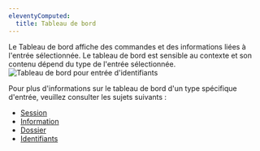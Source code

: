 ```yaml
---
eleventyComputed:
  title: Tableau de bord
---
```

Le Tableau de bord affiche des commandes et des informations liées à l'entrée sélectionnée. Le tableau de bord est sensible au contexte et son contenu dépend du type de l'entrée sélectionnée.
![Tableau de bord pour entrée d'identifiants](https://cdnweb.devolutions.net/docs/docs_en_rdm_mac_clip6010.png)

Pour plus d'informations sur le tableau de bord d'un type spécifique d'entrée, veuillez consulter les sujets suivants :

* [Session](/rdm/mac/user-interface/content-area/dashboard/session/)
* [Information](/rdm/mac/user-interface/content-area/dashboard/information/)
* [Dossier](/rdm/mac/user-interface/content-area/dashboard/folder/)
* [Identifiants](/rdm/mac/user-interface/content-area/dashboard/credentials/)
